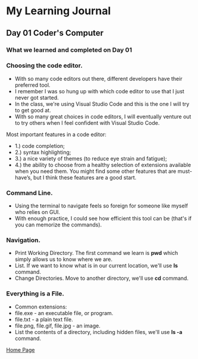# My Learning Journal

## Day 01 Coder's Computer

### What we learned and completed on Day 01

### Choosing the code editor.
- With so many code editors out there, different developers have their preferred tool.
- I remember I was so hung up with which code editor to use that I just never got started.
- In the class, we're using Visual Studio Code and this is the one I will try to get good at.
- With so many great choices in code editors, I will eventually venture out to try others when I feel confident with Visual Studio Code.

Most important features in a code editor:
- 1.) code completion; 
- 2.) syntax highlighting; 
- 3.) a nice variety of themes (to reduce eye strain and fatigue); 
- 4.) the ability to choose from a healthy selection of extensions available when you need them. You might find some other
features that are must-have’s, but I think these features are a good start.

### Command Line.
- Using the terminal to navigate feels so foreign for someone like myself who relies on GUI.
- With enough practice, I could see how efficient this tool can be (that's if you can memorize the commands). 

### Navigation.
- Print Working Directory. The first command we learn is **pwd** which simply allows us to know where we are. 
- List. If we want to know what is in our current location, we'll use **ls** command.
- Change Directories. Move to another directory, we'll use **cd** command. 

### Everything is a File.
- Common extensions:
- file.exe - an executable file, or program.
- file.txt - a plain text file.
- file.png, file.gif, file.jpg - an image.
- List the contents of a directory, including hidden files, we'll use **ls -a** command.


[Home Page](kenney-yang.github.io/reading-notes/)
